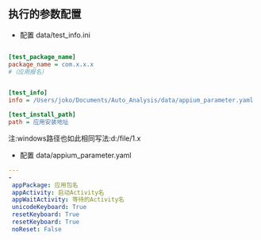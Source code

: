 ## 执行的参数配置


* 配置 data/test_info.ini

```ini

[test_package_name]
package_name = com.x.x.x
#（应用报名）


[test_info]
info = /Users/joko/Documents/Auto_Analysis/data/appium_parameter.yaml

[test_install_path]
path = 应用安装地址

```

注:windows路径也如此相同写法:d:/file/1.x

* 配置 data/appium_parameter.yaml

```yaml
---
-
 appPackage: 应用包名
 appActivity: 启动Activity名
 appWaitActivity: 等待的Activity名
 unicodeKeyboard: True
 resetKeyboard: True
 resetKeyboard: True
 noReset: False
```

